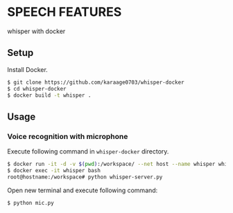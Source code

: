 # SPEECH FEATURES
whisper with docker

## Setup
Install Docker.

```sh
$ git clone https://github.com/karaage0703/whisper-docker
$ cd whisper-docker
$ docker build -t whisper .
```

## Usage
### Voice recognition with microphone
Execute following command in `whisper-docker` directory.

```sh
$ docker run -it -d -v $(pwd):/workspace/ --net host --name whisper whisper
$ docker exec -it whisper bash
root@hostname:/workspace# python whisper-server.py
```

Open new terminal and execute following command:

```sh
$ python mic.py
```